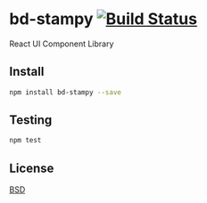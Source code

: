 bd-stampy [![Build Status](https://travis-ci.org/bigdatr/bd-stampy.svg?branch=master)](https://travis-ci.org/bigdatr/bd-stampy)
======

React UI Component Library


## Install

```sh
npm install bd-stampy --save
```

## Testing

```js
npm test
```

## License
[BSD](https://github.com/bigdatr/bd-stampy/blob/master/LICENSE)
